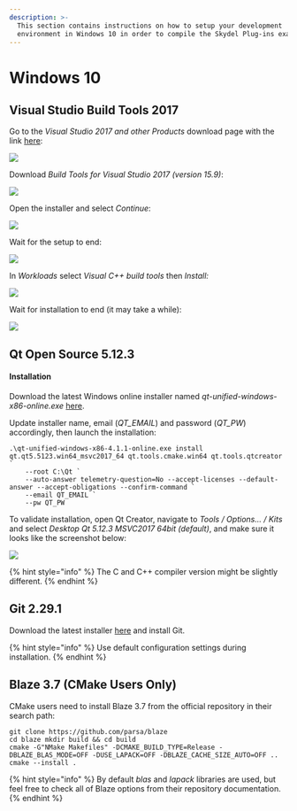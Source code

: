 ```yaml
---
description: >-
  This section contains instructions on how to setup your development
  environment in Windows 10 in order to compile the Skydel Plug-ins examples.
---
```


# Windows 10

## Visual Studio Build Tools 2017

Go to the _Visual Studio 2017 and other Products_ download page with the link [here](https://visualstudio.microsoft.com/vs/older-downloads/):

![](../.gitbook/assets/install\_vs\_1.png)

Download _Build Tools for Visual Studio 2017 (version 15.9)_:

![](../.gitbook/assets/install\_vs\_2.png)

Open the installer and select _Continue_:

![](../.gitbook/assets/install\_vs\_3.png)

Wait for the setup to end:

![](../.gitbook/assets/install\_vs\_4.png)

In _Workloads_ select _Visual C++ build tools_ then _Install:_

![](../.gitbook/assets/install\_vs\_5.png)

Wait for installation to end (it may take a while):

![](../.gitbook/assets/install\_vs\_6.png)

## Qt Open Source 5.12.3

#### **Installation**

Download the latest Windows online installer named _qt-unified-windows-x86-online.exe_ [here](https://download.qt.io/official\_releases/online\_installers/).

Update installer name, email (_QT\_EMAIL_) and password (_QT\_PW_) accordingly, then launch the installation:

```aspnet
.\qt-unified-windows-x86-4.1.1-online.exe install qt.qt5.5123.win64_msvc2017_64 qt.tools.cmake.win64 qt.tools.qtcreator `
    --root C:\Qt `
    --auto-answer telemetry-question=No --accept-licenses --default-answer --accept-obligations --confirm-command `
    --email QT_EMAIL `
    --pw QT_PW
```

To validate installation, open Qt Creator, navigate to _Tools / Options... / Kits_ and select _Desktop Qt 5.12.3 MSVC2017 64bit (default)_, and make sure it looks like the screenshot below:

![](../.gitbook/assets/win\_config\_qt\_1.png)

{% hint style="info" %}
The C and C++ compiler version might be slightly different.
{% endhint %}

## Git 2.29.1

Download the latest installer [here](https://gitforwindows.org) and install Git.

{% hint style="info" %}
Use default configuration settings during installation.
{% endhint %}

## Blaze 3.7 (CMake Users Only)

CMake users need to install Blaze 3.7 from the official repository in their search path:

```
git clone https://github.com/parsa/blaze 
cd blaze mkdir build && cd build 
cmake -G"NMake Makefiles" -DCMAKE_BUILD_TYPE=Release -DBLAZE_BLAS_MODE=OFF -DUSE_LAPACK=OFF -DBLAZE_CACHE_SIZE_AUTO=OFF .. 
cmake --install .
```

{% hint style="info" %}
By default _blas_ and _lapack_ libraries are used, but feel free to check all of Blaze options from their repository documentation.
{% endhint %}
